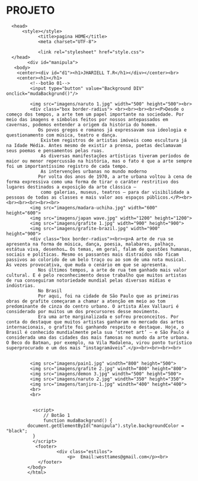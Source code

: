 # PROJETO
 
<!DOCTYPE html>
<html lang="pt-br">

      <head>
          <style></style>
                <title>pagina HOME</title>
                <meta charset="UTF-8">
            
                <link rel="stylesheet" href="style.css">
      </head>
            <div id="manipula">
       <body>
        <center><div id="d1"><h1>JHARIELL T.R</h1></div></center><br> 
        <center><h1></h1>
             <!--botão 01-->
             <input type="button" value="Background DIV"  onclick="mudaBackgrund()"/>
           
             <img src="imagens/naruto 1.jpg" width="500" height="500"><br>
             <div class="box border-radius"> <br><br><br><br><P>Desde o começo dos tempos, a arte tem um papel importante na sociedade. Por meio das imagens e símbolos feitos por nossos antepassados em cavernas, podemos entender a origem da história do homem.
                Os povos gregos e romanos já expressavam sua ideologia e questionamento com música, teatro e dança. 
                 Existem registros de artistas imóveis como escultura já na Idade Média. Antes mesmo de existir a prensa, poetas declamavam seus poemas e pensamentos pelas ruas. 
                 As diversas manifestações artísticas tiveram períodos de maior ou menor repercussão na história, mas o fato é que a arte sempre foi um importantíssimo registro de cada tempo. 
                 As intervenções urbanas no mundo moderno
                Por volta dos anos de 1970, a arte urbana voltou à cena de forma expressiva como uma forma de tirar o caráter restritivo dos lugares destinados a exposição da arte clássica –
                 como galerias, museus, teatros – para dar visibilidade a pessoas de todas as classes e mais valor aos espaços públicos.</P><br><br><br><br><br><br>
             <img src="imagens/madara-uchiha.jpg" width="600" height="600">
             <img src="imagens/japan wave.jpg" width="1200" height="1200">
             <img src="imagens/grafite 1.jpg" width="900" height="900">
             <img src="imagens/grafite-brazil.jpg" width="900" height="900">
             <div class="box border-radius"><br><p>A arte de rua se apresenta na forma de música, dança, poesia, malabares, palhaço, estátua viva, desenhos… Os temas, em geral, falam de questões humanas, sociais e políticas. Mesmo os passantes mais distraídos não ficam passivos ao colorido de um belo traço ou ao som de uma nota musical. Às vezes provocativa, que muda o cenário em que se apresenta.
                Nos últimos tempos, a arte de rua tem ganhado mais valor cultural. E é pelo reconhecimento desse trabalho que muitos artistas de rua conseguiram notoriedade mundial pelas diversas mídias e indústrias.
                No Brasil
                Por aqui, foi na cidade de São Paulo que as primeiras obras de grafite começaram a chamar a atenção em meio ao tom predominante de cinza do centro urbano. O artista Alex Vallauri é considerado por muitos um dos precursores desse movimento.
                Era uma arte marginalizada e sofreu preconceitos. Por conta do destaque que muitos artistas ganharam no mercado das artes internacionais, o grafite foi ganhando respeito e destaque. Hoje, o Brasil é conhecido mundialmente pela sua ‘street art’ – e São Paulo é considerada uma das cidades das mais famosas no mundo da arte urbana. O Beco do Batman, por exemplo, na Vila Madalena, virou ponto turístico superprocurado e um dos mais “instagramáveis”.</p><br><br><br><br>

             
             <img src="imagens/pain1.jpg" windth="800" height="500">
             <img src="imagens/grafite 2.jpg" windth="800" height="800">
             <img src="imagens/demon 3.jpg" windth="500" height="500">
             <img src="imagens/naruto 2.jpg" windth="350" height="350">
             <img src="imagens/tanjiro-1.jpg" windth="400" height="400">
             <br> 
             <br>
                
             
              <script>
                  // Botão 1
                  function mudaBackgrund() {
            document.getElementById("manipula").style.backgroundColor = "black";
              }
              </script>
               <footer>
                       <div class="estilos">
                           <p>  Email:westtames@gmail.com</p><br>
                </footer>
            </body>
            </html>
          
